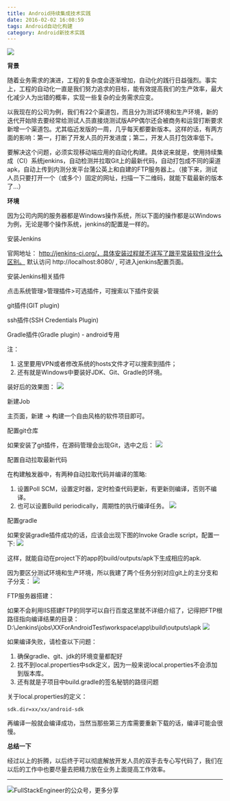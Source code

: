 ```yaml
---
title: Android持续集成技术实践
date: 2016-02-02 16:08:59
tags: Android自动化构建
category: Android新技术实践
---
```

![](https://github.com/logan62334/ImageArchive/raw/master/Android/6.jpg)

**背景**

随着业务需求的演进，工程的复杂度会逐渐增加，自动化的践行日益强烈。事实上，工程的自动化一直是我们努力追求的目标，能有效提高我们的生产效率，最大化减少人为出错的概率，实现一些复杂的业务需求应变。

以我现在的公司为例，我们有22个渠道包，而且分为测试环境和生产环境，新的迭代开始除去要经常给测试人员直接烧测试版APP偶尔还会被商务和运营打断要求新增一个渠道包。尤其临近发版的一周，几乎每天都要新版本。这样的话，有两方面的影响：第一，打断了开发人员的开发进度；第二，开发人员打包效率低下。

要解决这个问题，必须实现移动端应用的自动化构建。具体说来就是，使用持续集成（CI）系统jenkins，自动检测并拉取Git上的最新代码，自动打包成不同的渠道apk，自动上传到内测分发平台蒲公英上和自建的FTP服务器上。（接下来，测试人员只要打开一个（或多个）固定的网址，扫描一下二维码，就能下载最新的版本了…）

**环境**

因为公司内网的服务器都是Windows操作系统，所以下面的操作都是以Windows为例，无论是哪个操作系统，jenkins的配置是一样的。

安装Jenkins

官网地址： http://jenkins-ci.org/，具体安装过程就不详写了跟平常装软件没什么区别。
默认访问 http://localhost:8080/ , 可进入jenkins配置页面。

安装Jenkins相关插件

点击系统管理>管理插件>可选插件，可搜索以下插件安装

git插件(GIT plugin)

ssh插件(SSH Credentials Plugin)

Gradle插件(Gradle plugin) - android专用

注：
 1. 这里要用VPN或者修改系统的hosts文件才可以搜索到插件；
 2. 还有就是Windows中要装好JDK、Git、Gradle的环境。

装好后的效果图：
![](https://github.com/logan62334/ImageArchive/raw/master/Android/7.jpg)

新建Job

主页面，新建 -> 构建一个自由风格的软件项目即可。

配置git仓库

如果安装了git插件，在源码管理会出现Git，选中之后：
![](https://github.com/logan62334/ImageArchive/raw/master/Android/8.jpg)

配置自动拉取最新代码

在构建触发器中，有两种自动拉取代码并编译的策略:

 1. 设置Poll SCM，设置定时器，定时检查代码更新，有更新则编译，否则不编译。
 2. 也可以设置Build periodically，周期性的执行编译任务。
![](https://github.com/logan62334/ImageArchive/raw/master/Android/9.jpg)

配置gradle

如果安装gradle插件成功的话，应该会出现下图的Invoke Gradle script，配置一下:
![](https://github.com/logan62334/ImageArchive/raw/master/Android/10.jpg)

这样，就能自动在project下的app的build/outputs/apk下生成相应的apk.

因为要区分测试环境和生产环境，所以我建了两个任务分别对应git上的主分支和子分支：
![](https://github.com/logan62334/ImageArchive/raw/master/Android/11.jpg)

FTP服务器搭建：

如果不会利用IIS搭建FTP的同学可以自行百度这里就不详细介绍了，记得把FTP根路径指向编译结果的目录：D:\Jenkins\jobs\XXForAndroidTest\workspace\app\build\outputs\apk
![](https://github.com/logan62334/ImageArchive/raw/master/Android/12.jpg)

如果编译失败，请检查以下问题：
 1. 确保gradle、git、jdk的环境变量都配好
 2. 找不到local.properties中sdk定义，因为一般来说local.properties不会添加到版本库。
 3. 还有就是子项目中build.gradle的签名秘钥的路径问题

关于local.properties的定义：

    sdk.dir=xx/xx/android-sdk

再编译一般就会编译成功，当然当那些第三方库需要重新下载的话，编译可能会很慢。

**总结一下**

经过以上的折腾，以后终于可以彻底解放开发人员的双手去专心写代码了，我们在以后的工作中也要尽量去把精力放在业务上面提高工作效率。
***

![FullStackEngineer的公众号，更多分享](https://github.com/logan62334/ImageArchive/raw/master/weixin/weixin.jpg)
